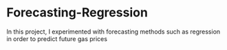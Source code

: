 # Forecasting-Regression
In this project, I experimented with forecasting methods such as regression in order to predict future gas prices
